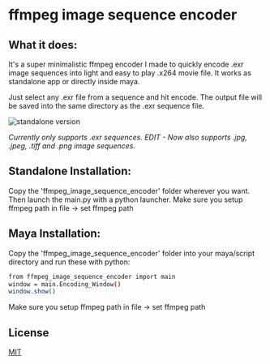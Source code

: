# ffmpeg image sequence encoder
 

##  What it does:
It's a super minimalistic ffmpeg encoder I made to quickly encode .exr image sequences into light and easy to play .x264 movie file.
It works as standalone app or directly inside maya.

Just select any .exr file from a sequence and hit encode.
The output file will be saved into the same directory as the .exr sequence file.

![standalone version](https://garcia-nicolas.com/wp-content/uploads/2023/06/encoder_script-e1687466584746.png)

*Currently only supports .exr sequences.*
*EDIT - Now also supports .jpg, .jpeg, .tiff and .png image sequences.*

## Standalone Installation:
Copy the 'ffmpeg_image_sequence_encoder' folder wherever you want.
Then launch the main.py with a python launcher.
Make sure you setup ffmpeg path in file -> set ffmpeg path


## Maya Installation:
Copy the 'ffmpeg_image_sequence_encoder' folder into your maya/script directory and run these with python:

```bash
from ffmpeg_image_sequence_encoder import main
window = main.Encoding_Window()
window.show()
```
Make sure you setup ffmpeg path in file -> set ffmpeg path

## License

[MIT](https://choosealicense.com/licenses/mit/)